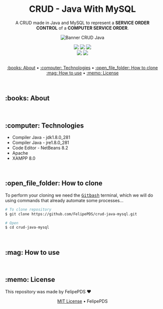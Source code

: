 # <h1 align="center">CRUD - Java With MySQL</h1>

<p align="center">A CRUD made in Java and MySQL to represent a <b>SERVICE ORDER CONTROL</b> of a <b>COMPUTER SERVICE ORDER</b>.</p>
<p align="center">
  <img src="https://vaadin.com/images/java-web-banner.png" alt="Banner CRUD Java" />
</p>

<p align="center">
  <a href="https://github.com/FelipePDS/crud-java-mysql/blob/main/LICENSE"><img src="https://img.shields.io/github/license/FelipePDS/crud-java-mysql?style=for-the-badge"/></a> 
  <img src="https://img.shields.io/static/v1?label=Java&message=v1.8.0_281&color=ED8B00&style=for-the-badge&logo=java"/> 
  <img src="https://img.shields.io/static/v1?label=NetBeans&message=v8.2&color=1B6AC6&style=for-the-badge&logo=NetBeans"/> <br>
  <img src="https://img.shields.io/github/last-commit/FelipePDS/crud-java-mysql?style=for-the-badge"/> 
  <img src="https://img.shields.io/github/repo-size/FelipePDS/crud-java-mysql?style=for-the-badge"/>
</p>

<h2></h2>

<p align="center">
  <a href="#about">:books: About</a> &bull; 
  <a href="#technologies">:computer: Technologies</a> &bull;   
  <a href="#how-to-clone">:open_file_folder: How to clone</a> <br>
  <a href="#how-to-use">:mag: How to use</a> &bull; 
  <a href="#license">:memo: License</a>
</p>

<br>
<h2 id="about">:books: About</h2>
<p></p>

<br>
<h2 id="technologies">:computer: Technologies</h2>

<ul>
  <li>Compiler Java - jdk1.8.0_281</li>
  <li>Compiler Java - jre1.8.0_281</li>
  <li>Code Editor - NetBeans 8.2</li>
  <li>Apache</li>
  <li>XAMPP 8.0</li>
</ul>

<br>
<h2 id="how-to-clone">:open_file_folder: How to clone</h2>

<p>To perform your cloning we need the <kbd><a href="https://git-scm.com/downloads">Gitbash</a></kbd> terminal, which we will do using commands that already automate some processes...</p>

``` bash
# To clone repository
$ git clone https://github.com/FelipePDS/crud-java-mysql.git

# Open
$ cd crud-java-mysql
```

<br>
<h2 id="how-to-use">:mag: How to use</h2>
<p></p>

<br>
<h2 id="license">:memo: License</h2>

This repository was made by FelipePDS :heart:

<p align="center"><a href="">MIT License</a> &bull; FelipePDS</p>
